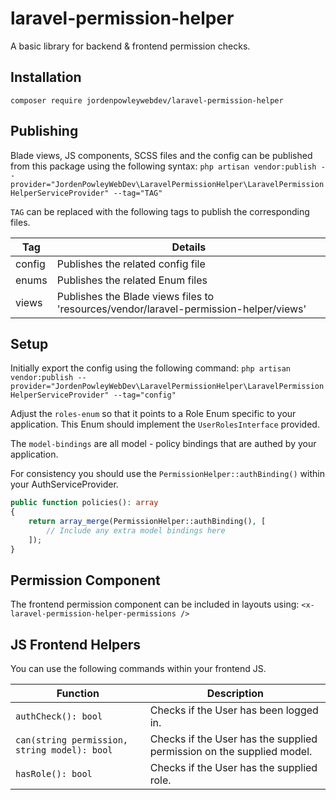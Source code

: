# laravel-permission-helper
A  basic library for backend & frontend permission checks.

## Installation
`composer require jordenpowleywebdev/laravel-permission-helper`

## Publishing
Blade views, JS components, SCSS files and the config can be published from this package
using the following syntax:
`php artisan vendor:publish --provider="JordenPowleyWebDev\LaravelPermissionHelper\LaravelPermissionHelperServiceProvider" --tag="TAG"`

`TAG` can be replaced with the following tags to publish the corresponding files.

| Tag        | Details                                                                               |
|------------|---------------------------------------------------------------------------------------|
| config     | Publishes the related config file                                                     |
| enums      | Publishes the related Enum files                                                      |
| views      | Publishes the Blade views files to 'resources/vendor/laravel-permission-helper/views' |

## Setup
Initially export the config using the following command:
`php artisan vendor:publish --provider="JordenPowleyWebDev\LaravelPermissionHelper\LaravelPermissionHelperServiceProvider" --tag="config"`

Adjust the `roles-enum` so that it points to a Role Enum specific to your application.
This Enum should implement the `UserRolesInterface` provided.

The `model-bindings` are all model - policy bindings that are authed by your application.

For consistency you should use the `PermissionHelper::authBinding()` within your AuthServiceProvider.
```php
public function policies(): array
{
    return array_merge(PermissionHelper::authBinding(), [
        // Include any extra model bindings here
    ]);
}
```

## Permission Component
The frontend permission component can be included in layouts using:
`<x-laravel-permission-helper-permissions />`

## JS Frontend Helpers
You can use the following commands within your frontend JS.

| Function                                     | Description                                                           |
|----------------------------------------------|-----------------------------------------------------------------------|
| `authCheck(): bool`                          | Checks if the User has been logged in.                                |
| `can(string permission, string model): bool` | Checks if the User has the supplied permission on the supplied model. |
| `hasRole(): bool`                            | Checks if the User has the supplied role.                             |

